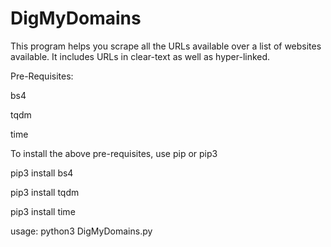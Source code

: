 # DigMyDomains
This program helps you scrape all the URLs available over a list of websites available. It includes URLs in clear-text as well as hyper-linked.

Pre-Requisites:

bs4

tqdm

time


To install the above pre-requisites, use pip or pip3

pip3 install bs4

pip3 install tqdm

pip3 install time



usage:
python3 DigMyDomains.py
